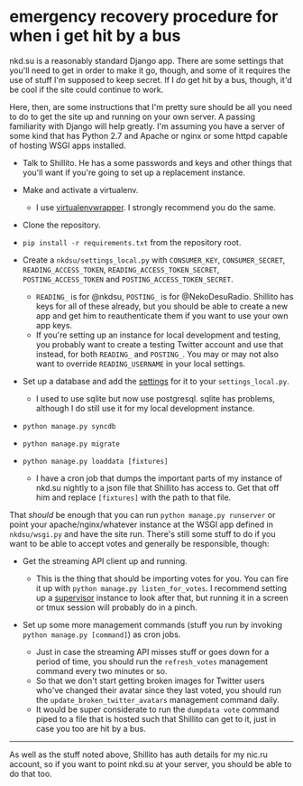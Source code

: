 # emergency recovery procedure for when i get hit by a bus

nkd.su is a reasonably standard Django app. There are some settings that you'll
need to get in order to make it go, though, and some of it requires the use of
stuff I'm supposed to keep secret. If I *do* get hit by a bus, though, it'd be
cool if the site could continue to work.

Here, then, are some instructions that I'm pretty sure should be all you need
to do to get the site up and running on your own server. A passing familiarity
with Django will help greatly. I'm assuming you have a server of some kind that
has Python 2.7 and Apache or nginx or some httpd capable of hosting WSGI apps
installed.

- Talk to Shillito. He has a some passwords and keys and other things that
  you'll want if you're going to set up a replacement instance.

- Make and activate a virtualenv.
    - I use [virtualenvwrapper][vew]. I
      strongly recommend you do the same.

- Clone the repository.

- `pip install -r requirements.txt` from the repository root.

- Create a `nkdsu/settings_local.py` with `CONSUMER_KEY`, `CONSUMER_SECRET`,
  `READING_ACCESS_TOKEN`, `READING_ACCESS_TOKEN_SECRET`, `POSTING_ACCESS_TOKEN`
  and `POSTING_ACCESS_TOKEN_SECRET`.
    - `READING_` is for @nkdsu, `POSTING_` is for @NekoDesuRadio. Shillito has
      keys for all of these already, but you should be able to create a new app
      and get him to reauthenticate them if you want to use your own app keys.
    - If you're setting up an instance for local development and testing, you
      probably want to create a testing Twitter account and use that instead,
      for both `READING_` and `POSTING_`. You may or may not also want to
      override `READING_USERNAME` in your local settings.

- Set up a database and add the [settings][db] for it to your
  `settings_local.py`.
    - I used to use sqlite but now use postgresql. sqlite has problems,
      although I do still use it for my local development instance.

- `python manage.py syncdb`

- `python manage.py migrate`

- `python manage.py loaddata [fixtures]`
    - I have a cron job that dumps the important parts of my instance of nkd.su
      nightly to a json file that Shillito has access to. Get that off him and
      replace `[fixtures]` with the path to that file.

That *should* be enough that you can run `python manage.py runserver` or point
your apache/nginx/whatever instance at the WSGI app defined in `nkdsu/wsgi.py`
and have the site run. There's still some stuff to do if you want to be able
to accept votes and generally be responsible, though:

- Get the streaming API client up and running.
    - This is the thing that should be importing votes for you. You can fire it
      up with `python manage.py listen_for_votes`. I recommend setting up a
      [supervisor](http://supervisord.org/) instance to look after that, but
      running it in a screen or tmux session will probably do in a pinch.

- Set up some more management commands (stuff you run by invoking `python
  manage.py [command]`) as cron jobs.
    - Just in case the streaming API misses stuff or goes down for a period of
      time, you should run the `refresh_votes` management command every two
      minutes or so.
    - So that we don't start getting broken images for Twitter users who've
      changed their avatar since they last voted, you should run the
      `update_broken_twitter_avatars` management command daily.
    - It would be super considerate to run the `dumpdata vote` command piped to
      a file that is hosted such that Shillito can get to it, just in case you
      too are hit by a bus.

----

As well as the stuff noted above, Shillito has auth details for my nic.ru
account, so if you want to point nkd.su at your server, you should be able to
do that too.

[db]: https://docs.djangoproject.com/en/dev/ref/settings/#databases
[vew]: http://virtualenvwrapper.readthedocs.org/
